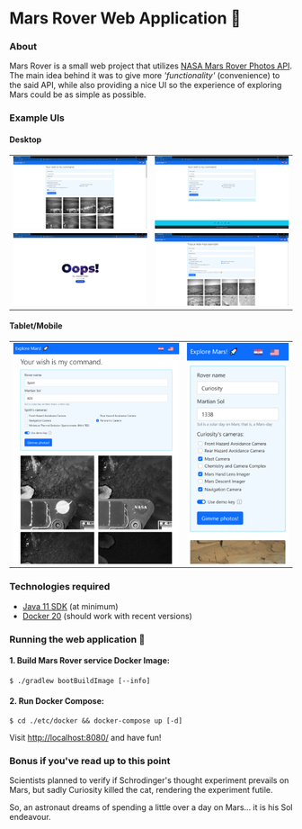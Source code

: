 # Mars Rover Web Application :rocket:

### About

Mars Rover is a small web project that utilizes [NASA Mars Rover Photos API](https://api.nasa.gov/). The main idea behind it was to give more _'functionality'_ (convenience) to the said API, while also providing a nice UI so the experience of exploring Mars could be as simple as possible.

### Example UIs

#### Desktop

<table>
  <tr>
    <td><img src="doc/img/example_query_en.png"></td>
    <td><img src="doc/img/empty_query.png"></td>
  </tr>
  <tr>
    <td><img src="doc/img/error.png"></td>
    <td><img src="doc/img/example_query_hr.png"></td>
  </tr>
</table>

#### Tablet/Mobile

<table>
  <tr>
    <td><img src="doc/img/tablet.png"></td>
    <td><img src="doc/img/mobile.png"></td>
  </tr>
</table>

### Technologies required

* [Java 11 SDK](https://openjdk.java.net/projects/jdk/11/) (at minimum)
* [Docker 20](https://docs.docker.com/get-docker/) (should work with recent versions)

### Running the web application :hammer:

#### 1. Build Mars Rover service Docker Image:

```shell
$ ./gradlew bootBuildImage [--info]
```

#### 2. Run Docker Compose:

```shell
$ cd ./etc/docker && docker-compose up [-d]
```

Visit [http://localhost:8080/](http://localhost:8080/) and have fun!

### Bonus if you've read up to this point

Scientists planned to verify if Schrodinger's thought experiment prevails on Mars, but sadly Curiosity killed the cat, rendering the experiment futile.

So, an astronaut dreams of spending a little over a day on Mars... it is his Sol endeavour.
